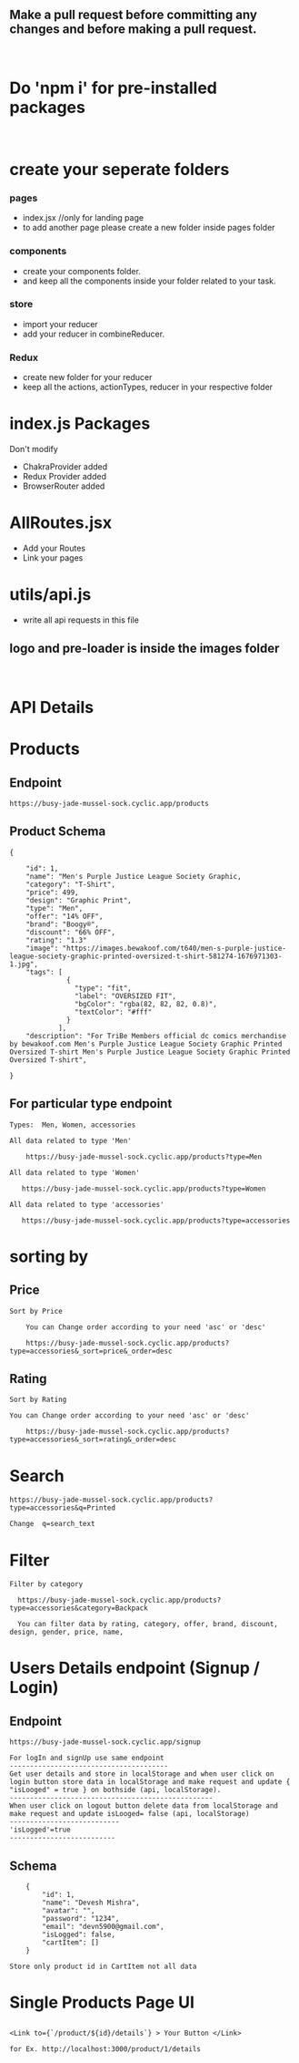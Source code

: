 ## Make a pull request before committing any changes and before making a pull request.

<br>

# Do 'npm i' for pre-installed packages

<br>

# create your seperate folders

<h3>pages</h3>

<ul>
 <li>index.jsx   //only for landing page</li>
 <li>to add another page please create a new folder inside pages folder</li>
</ul>

<h3>components</h3>

<ul>
 <li>create your components folder.</li>
 <li>and keep all the components inside your folder related to your task.</li>
</ul>

<h3>store</h3>

<ul>
 <li>import your reducer </li>
 <li>add your reducer in combineReducer.</li>
</ul>

<h3>Redux</h3>

<ul>
 <li>create new folder for your reducer</li>
 <li>keep all the actions, actionTypes, reducer in your respective folder</li>
</ul>

# index.js Packages

Don't modify

 <ul>
 <li>ChakraProvider added</li>
 <li>Redux Provider added</li>
 <li>BrowserRouter added</li>
</ul>

# AllRoutes.jsx

 <ul>
 <li>Add your Routes</li>
 <li>Link your pages</li>
</ul>

# utils/api.js

 <ul>
 <li>write all api requests in this file</li>
</ul>

## logo and pre-loader is inside the images folder

<br>

# API Details

# Products

## Endpoint

    https://busy-jade-mussel-sock.cyclic.app/products

## Product Schema

    {

        "id": 1,
        "name": "Men's Purple Justice League Society Graphic,
        "category": "T-Shirt",
        "price": 499,
        "design": "Graphic Print",
        "type": "Men",
        "offer": "14% OFF",
        "brand": "Boogy®",
        "discount": "66% OFF",
        "rating": "1.3"
        "image": "https://images.bewakoof.com/t640/men-s-purple-justice-league-society-graphic-printed-oversized-t-shirt-581274-1676971303-1.jpg",
        "tags": [
                  {
                    "type": "fit",
                    "label": "OVERSIZED FIT",
                    "bgColor": "rgba(82, 82, 82, 0.8)",
                    "textColor": "#fff"
                  }
                ],
        "description": "For TriBe Members official dc comics merchandise by bewakoof.com Men's Purple Justice League Society Graphic Printed Oversized T-shirt Men's Purple Justice League Society Graphic Printed Oversized T-shirt",

    }

## For particular type endpoint

    Types:  Men, Women, accessories

    All data related to type 'Men'

        https://busy-jade-mussel-sock.cyclic.app/products?type=Men

    All data related to type 'Women'

       https://busy-jade-mussel-sock.cyclic.app/products?type=Women

    All data related to type 'accessories'

       https://busy-jade-mussel-sock.cyclic.app/products?type=accessories

# sorting by

## Price

    Sort by Price

        You can Change order according to your need 'asc' or 'desc'

        https://busy-jade-mussel-sock.cyclic.app/products?type=accessories&_sort=price&_order=desc

## Rating

    Sort by Rating

    You can Change order according to your need 'asc' or 'desc'

        https://busy-jade-mussel-sock.cyclic.app/products?type=accessories&_sort=rating&_order=desc

# Search

    https://busy-jade-mussel-sock.cyclic.app/products?type=accessories&q=Printed

    Change  q=search_text

# Filter

    Filter by category

      https://busy-jade-mussel-sock.cyclic.app/products?type=accessories&category=Backpack

      You can filter data by rating, category, offer, brand, discount, design, gender, price, name,

# Users Details endpoint (Signup / Login)

## Endpoint

    https://busy-jade-mussel-sock.cyclic.app/signup

    For logIn and signUp use same endpoint
    ---------------------------------------
    Get user details and store in localStorage and when user click on login button store data in localStorage and make request and update { "isLooged" = true } on bothside (api, localStorage).
    --------------------------------------------------
    When user click on logout button delete data from localStorage and make request and update isLooged= false (api, localStorage)
    ---------------------------
    'isLogged'=true
    --------------------------

## Schema

        {
            "id": 1,
            "name": "Devesh Mishra",
            "avatar": "",
            "password": "1234",
            "email": "devn5900@gmail.com",
            "isLogged": false,
            "cartItem": []
        }

    Store only product id in CartItem not all data

# Single Products Page UI

##

    <Link to={`/product/${id}/details`} > Your Button </Link>

    for Ex. http://localhost:3000/product/1/details
